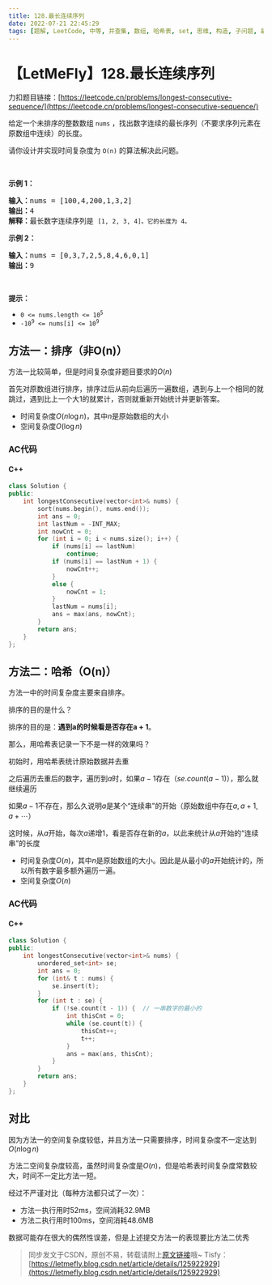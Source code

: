 ```yaml
---
title: 128.最长连续序列
date: 2022-07-21 22:45:29
tags: [题解, LeetCode, 中等, 并查集, 数组, 哈希表, set, 思维, 构造, 子问题, 最x子xx]
---
```


# 【LetMeFly】128.最长连续序列

力扣题目链接：[https://leetcode.cn/problems/longest-consecutive-sequence/](https://leetcode.cn/problems/longest-consecutive-sequence/)

<p>给定一个未排序的整数数组 <code>nums</code> ，找出数字连续的最长序列（不要求序列元素在原数组中连续）的长度。</p>

<p>请你设计并实现时间复杂度为 <code>O(n)</code><em> </em>的算法解决此问题。</p>

<p> </p>

<p><strong>示例 1：</strong></p>

<pre>
<strong>输入：</strong>nums = [100,4,200,1,3,2]
<strong>输出：</strong>4
<strong>解释：</strong>最长数字连续序列是 <code>[1, 2, 3, 4]。它的长度为 4。</code></pre>

<p><strong>示例 2：</strong></p>

<pre>
<strong>输入：</strong>nums = [0,3,7,2,5,8,4,6,0,1]
<strong>输出：</strong>9
</pre>

<p> </p>

<p><strong>提示：</strong></p>

<ul>
	<li><code>0 <= nums.length <= 10<sup>5</sup></code></li>
	<li><code>-10<sup>9</sup> <= nums[i] <= 10<sup>9</sup></code></li>
</ul>


    
## 方法一：排序（非O(n)）

方法一比较简单，但是时间复杂度非题目要求的$O(n)$

首先对原数组进行排序，排序过后从前向后遍历一遍数组，遇到与上一个相同的就跳过，遇到比上一个大$1$的就累计，否则就重新开始统计并更新答案。

+ 时间复杂度$O(n\log n)$，其中$n$是原始数组的大小
+ 空间复杂度$O(\log n)$

### AC代码

#### C++

```cpp
class Solution {
public:
    int longestConsecutive(vector<int>& nums) {
        sort(nums.begin(), nums.end());
        int ans = 0;
        int lastNum = -INT_MAX;
        int nowCnt = 0;
        for (int i = 0; i < nums.size(); i++) {
            if (nums[i] == lastNum)
                continue;
            if (nums[i] == lastNum + 1) {
                nowCnt++;
            }
            else {
                nowCnt = 1;
            }
            lastNum = nums[i];
            ans = max(ans, nowCnt);
        }
        return ans;
    }
};
```


## 方法二：哈希（O(n)）

方法一中的时间复杂度主要来自排序。

排序的目的是什么？

排序的目的是：**遇到a的时候看是否存在a + 1**。

那么，用哈希表记录一下不是一样的效果吗？

初始时，用哈希表统计原始数据并去重

之后遍历去重后的数字，遍历到$a$时，如果$a-1$存在（$se.count(a-1)$），那么就继续遍历

如果$a-1$不存在，那么久说明$a$是某个“连续串”的开始（原始数组中存在$a, a+1, a+\cdots$）

这时候，从$a$开始，每次$a$递增$1$，看是否存在新的$a$，以此来统计从$a$开始的“连续串”的长度

+ 时间复杂度$O(n)$，其中$n$是原始数组的大小。因此是从最小的$a$开始统计的，所以所有数字最多额外遍历一遍。
+ 空间复杂度$O(n)$

### AC代码

#### C++

```cpp
class Solution {
public:
    int longestConsecutive(vector<int>& nums) {
        unordered_set<int> se;
        int ans = 0;
        for (int& t : nums) {
            se.insert(t);
        }
        for (int t : se) {
            if (!se.count(t - 1)) {  // 一串数字的最小的
                int thisCnt = 0;
                while (se.count(t)) {
                    thisCnt++;
                    t++;
                }
                ans = max(ans, thisCnt);
            }
        }
        return ans;
    }
};
```

## 对比

因为方法一的空间复杂度较低，并且方法一只需要排序，时间复杂度不一定达到$O(n\log n)$

方法二空间复杂度较高，虽然时间复杂度是$O(n)$，但是哈希表时间复杂度常数较大，时间不一定比方法一短。

经过不严谨对比（每种方法都只试了一次）：

+ 方法一执行用时52ms，空间消耗32.9MB
+ 方法二执行用时100ms，空间消耗48.6MB

数据可能存在很大的偶然性误差，但是上述提交方法一的表现要比方法二优秀

> 同步发文于CSDN，原创不易，转载请附上[原文链接](https://leetcode.letmefly.xyz/2022/07/21/LeetCode%200128.%E6%9C%80%E9%95%BF%E8%BF%9E%E7%BB%AD%E5%BA%8F%E5%88%97/)哦~
> Tisfy：[https://letmefly.blog.csdn.net/article/details/125922929](https://letmefly.blog.csdn.net/article/details/125922929)
